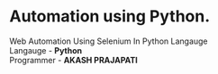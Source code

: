 # Automation using Python.
Web Automation Using Selenium In Python Langauge
<br>
Langauge - <b>Python</b>
<br>
Programmer - <b>AKASH PRAJAPATI</b>
